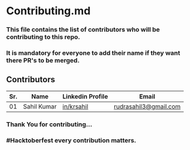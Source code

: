 # Contributing.md
### This file contains the list of contributors who will be contributing to this repo.
### It is mandatory for everyone to add their name if they want there PR's to be merged.

## Contributors

Sr. | Name | Linkedin Profile | Email 
---|---|---|---
01 | Sahil Kumar | [in/krsahil](https://linkedin.com/in/krsahil) | [rudrasahil3@gmail.com](rudrasahil3@gmail.com)

### Thank You for contributing...
### #Hacktoberfest every contribution matters.
